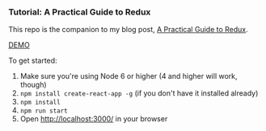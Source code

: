 ### Tutorial: A Practical Guide to Redux

This repo is the companion to my blog post, [A Practical Guide to Redux](http://lorenstewart.me/2016/11/27/a-practical-guide-to-redux/).

[DEMO](http://lorenstewart.me/redux-wanted-list/)

To get started:
 1. Make sure you're using Node 6 or higher (4 and higher will work, though)
 2. `npm install create-react-app -g` (if you don't have it installed already)
 3. `npm install`
 4. `npm run start`
 5. Open [http://localhost:3000/](http://localhost:3000/) in your browser
